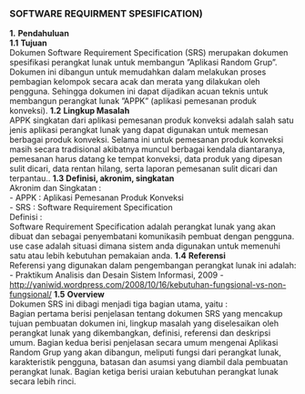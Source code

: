 ### SOFTWARE REQUIRMENT SPESIFICATION)


**1.** **Pendahuluan** <br>
	**1.1**	**Tujuan** <br>
		Dokumen Software Requirement Specification (SRS) merupakan dokumen spesifikasi perangkat lunak untuk membangun ”Aplikasi Random Grup”. Dokumen ini dibangun untuk memudahkan dalam melakukan proses pembagian kelompok secara acak dan merata yang dilakukan oleh pengguna. Sehingga dokumen ini dapat dijadikan acuan teknis untuk membangun perangkat lunak ”APPK” (aplikasi pemesanan produk konveksi).
	**1.2**	**Lingkup Masalah** <br>
		APPK singkatan dari aplikasi pemesanan produk konveksi adalah salah satu jenis aplikasi perangkat lunak yang dapat digunakan untuk memesan berbagai produk konveksi. Selama ini untuk pemesanan produk konveksi masih secara tradisional akibatnya muncul berbagai kendala diantaranya, pemesanan harus datang ke tempat konveksi, data produk yang dipesan sulit dicari, data rentan hilang, serta laporan pemesanan sulit dicari dan terpantau..
	**1.3**	**Definisi, akronim, singkatan** <br>
		Akronim dan Singkatan : <br>
		- APPK : Aplikasi Pemesanan Produk Konveksi <br>
		- SRS : Software Requirement Specification <br>
		Definisi : <br>
		Software Requirement Specification adalah perangkat lunak yang akan dibuat dan sebagai penyembatani komunikasih pembuat dengan pengguna. use case adalah situasi dimana sistem anda digunakan untuk memenuhi satu atau lebih kebutuhan pemakaian anda.
	**1.4**	**Referensi** <br>
		Referensi yang digunakan dalam pengembangan perangkat lunak ini adalah: <br>
			- Praktikum Analisis dan Desain Sistem Informasi, 2009
			- http://yaniwid.wordpress.com/2008/10/16/kebutuhan-fungsional-vs-non-fungsional/
	**1.5**	**Overview** <br>
		Dokumen SRS ini dibagi menjadi tiga bagian utama, yaitu : <br>
		Bagian pertama berisi penjelasan tentang dokumen SRS yang mencakup tujuan pembuatan dokumen ini, lingkup masalah yang diselesaikan oleh perangkat lunak yang dikembangkan, definisi, referensi dan deskripsi umum. Bagian kedua berisi penjelasan secara umum mengenai Aplikasi Random Grup yang akan dibangun, meliputi fungsi dari perangkat lunak, karakteristik pengguna, batasan dan asumsi yang diambil dala pembuatan perangkat lunak. Bagian ketiga berisi uraian kebutuhan perangkat lunak secara lebih rinci.